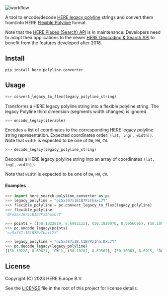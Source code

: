 ![workflow][b]
<!--
[![codecov][c1]][c2]
-->

A tool to encode/decode [HERE legacy polyline][4] strings and convert them from/into HERE [Flexible Polyline][1] format.

Note that the [HERE Places (Search) API][2] is in maintenance: Developers need to adapt their applications to the newer
[HERE Geocoding & Search API][3] to benefit from the features developed after 2018.


## Install

```shell
pip install here-polyline-converter
```

## Usage


```python
>>> convert_legacy_to_flex(legacy_polyline_string)
```

Transforms a HERE legacy polyline string into a flexible polyline string. The legacy Polyline third dimension (segments width changes) is ignored.

```python
>>> encode_legacy(iterable)
```

Encodes a list of coordinates to the corresponding HERE legacy polyline string representation. 
Expected coordinates order: `(lat, lng[, width])`. Note that `width` is expected to be one of `DW`, `HW`, `CW`.


```python
>>> decode_legacy(legacy_polyline_string)
```

Decodes a HERE legacy polyline string into an array of coordinates `(lat, lng[, width])`.


Note that `width` is expected to be one of `DW`, `HW`, `CW`.

#### Examples

```python
>>> import here_search.polyline_converter as pc
>>> legacy_polyline = "oz5xJ67i1B1B7PzIhaxL7Y"
>>> flexible_polyline = pc.convert_legacy_to_flex(legacy_polyline)
>>> flexible_polyline
'BFoz5xJ67i1B1B7PzIhaxL7Y'

>>> points = [(50.1022829, 8.6982122), (50.1020076, 8.6956695), (50.1006313, 8.6914960), (50.0987800, 8.6875156)]
>>> pc.encode_legacy(points)
'oz5xJ67i1B1B7PzIhaxL7Y'

>>> legacy_polyline = "oz5xJ67i1B.C1B7PzIha.DxL7Y"
>>> pc.decode_legacy(legacy_polyline)
[(50.10228, 8.69821, 'CW'), (50.10201, 8.69567), (50.10063, 8.6915, 'DW'), (50.09878, 8.68752)]
```

## License

Copyright (C) 2023 HERE Europe B.V.

See the [LICENSE](./LICENSE) file in the root of this project for license details.

[1]: https://github.com/heremaps/flexible-polyline
[2]: https://developer.here.com/documentation/places/dev_guide/topics/guide.html
[3]: https://developer.here.com/documentation/geocoding-search-api/dev_guide/index.html
[4]: https://developer.here.com/documentation/places/dev_guide/topics/location-contexts.html#location-contexts__here-polyline-encoding
[b]: https://github.com/heremaps/here-polyline-converter/actions/workflows/test.yml/badge.svg
[c1]: https://codecov.io/gh/heremaps/here-polyline-converter/branch/main/graph/badge.svg?token=9LPI9T7BMN
[c2]: https://codecov.io/gh/heremaps/here-polyline-converter